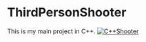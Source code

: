 # ThirdPersonShooter
This is my main project in C++.
[![C++Shooter]()](https://www.youtube.com/embed/3Jk3Xcf-ZvY) </br>
